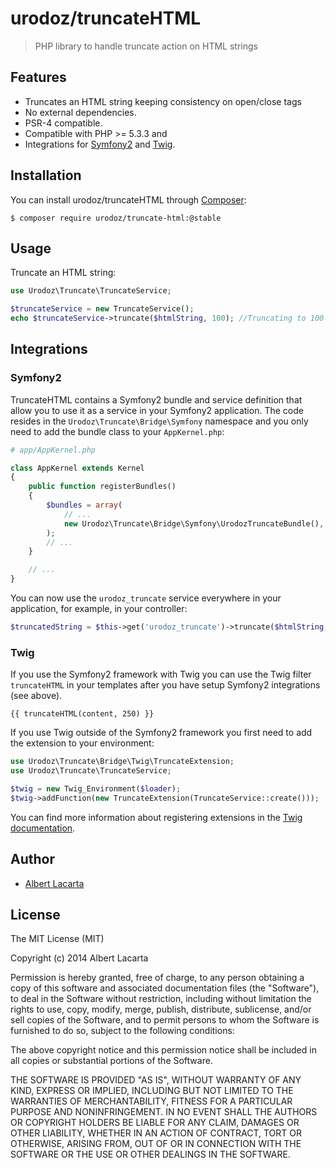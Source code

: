urodoz/truncateHTML
============

> PHP library to handle truncate action on HTML strings


Features
--------

- Truncates an HTML string keeping consistency on open/close tags
- No external dependencies.
- PSR-4 compatible.
- Compatible with PHP >= 5.3.3 and
- Integrations for [Symfony2](http://symfony.com) and [Twig](http://twig.sensiolabs.org).


Installation
------------

You can install urodoz/truncateHTML through [Composer](https://getcomposer.org):

```shell
$ composer require urodoz/truncate-html:@stable
```

Usage
-----

Truncate an HTML string:

```php
use Urodoz\Truncate\TruncateService;

$truncateService = new TruncateService();
echo $truncateService->truncate($htmlString, 100); //Truncating to 100 characters
```

Integrations
------------

### Symfony2

TruncateHTML contains a Symfony2 bundle and service definition that allow you to use it as a service in your Symfony2 application.
The code resides in the `Urodoz\Truncate\Bridge\Symfony` namespace and you only need to add the bundle class to your `AppKernel.php`:

```php
# app/AppKernel.php

class AppKernel extends Kernel
{
    public function registerBundles()
    {
        $bundles = array(
            // ...
            new Urodoz\Truncate\Bridge\Symfony\UrodozTruncateBundle(),
        );
        // ...
    }

    // ...
}
```

You can now use the `urodoz_truncate` service everywhere in your application, for example, in your controller:

```php
$truncatedString = $this->get('urodoz_truncate')->truncate($htmlString, 100);
```

### Twig

If you use the Symfony2 framework with Twig you can use the Twig filter `truncateHTML` in your templates after you have setup Symfony2 integrations (see above).

```twig
{{ truncateHTML(content, 250) }}
```

If you use Twig outside of the Symfony2 framework you first need to add the extension to your environment:

```php
use Urodoz\Truncate\Bridge\Twig\TruncateExtension;
use Urodoz\Truncate\TruncateService;

$twig = new Twig_Environment($loader);
$twig->addFunction(new TruncateExtension(TruncateService::create()));
```

You can find more information about registering extensions in the [Twig documentation](http://twig.sensiolabs.org/doc/advanced.html#creating-an-extension).

Author
-------

- [Albert Lacarta](https://github.com/urodoz)


License
-------

The MIT License (MIT)

Copyright (c) 2014 Albert Lacarta

Permission is hereby granted, free of charge, to any person obtaining a copy
of this software and associated documentation files (the "Software"), to deal
in the Software without restriction, including without limitation the rights
to use, copy, modify, merge, publish, distribute, sublicense, and/or sell
copies of the Software, and to permit persons to whom the Software is
furnished to do so, subject to the following conditions:

The above copyright notice and this permission notice shall be included in all
copies or substantial portions of the Software.

THE SOFTWARE IS PROVIDED "AS IS", WITHOUT WARRANTY OF ANY KIND, EXPRESS OR
IMPLIED, INCLUDING BUT NOT LIMITED TO THE WARRANTIES OF MERCHANTABILITY,
FITNESS FOR A PARTICULAR PURPOSE AND NONINFRINGEMENT. IN NO EVENT SHALL THE
AUTHORS OR COPYRIGHT HOLDERS BE LIABLE FOR ANY CLAIM, DAMAGES OR OTHER
LIABILITY, WHETHER IN AN ACTION OF CONTRACT, TORT OR OTHERWISE, ARISING FROM,
OUT OF OR IN CONNECTION WITH THE SOFTWARE OR THE USE OR OTHER DEALINGS IN THE
SOFTWARE.
